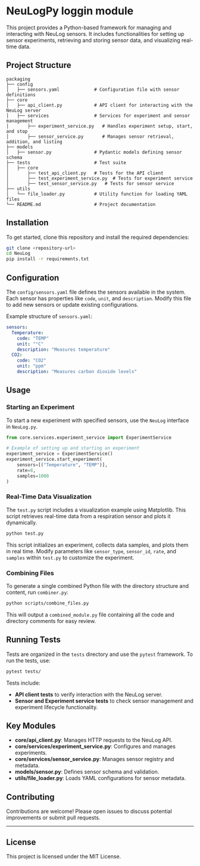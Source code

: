 
# NeuLogPy loggin module

This project provides a Python-based framework for managing and interacting with NeuLog sensors. It includes functionalities for setting up sensor experiments, retrieving and storing sensor data, and visualizing real-time data.

## Project Structure

```
packaging
├── config
│   ├── sensors.yaml             # Configuration file with sensor definitions
├── core
│   ├── api_client.py            # API client for interacting with the NeuLog server
│   ├── services                 # Services for experiment and sensor management
│       ├── experiment_service.py   # Handles experiment setup, start, and stop
│       ├── sensor_service.py       # Manages sensor retrieval, addition, and listing
├── models
│   ├── sensor.py                # Pydantic models defining sensor schema
├── tests                        # Test suite
│   ├── core
│       ├── test_api_client.py   # Tests for the API client
│       ├── test_experiment_service.py  # Tests for experiment service
│       ├── test_sensor_service.py   # Tests for sensor service
├── utils
│   └── file_loader.py           # Utility function for loading YAML files
└── README.md                    # Project documentation
```

## Installation

To get started, clone this repository and install the required dependencies:

```bash
git clone <repository-url>
cd NeuLog
pip install -r requirements.txt
```

## Configuration

The `config/sensors.yaml` file defines the sensors available in the system. Each sensor has properties like `code`, `unit`, and `description`. Modify this file to add new sensors or update existing configurations.

Example structure of `sensors.yaml`:

```yaml
sensors:
  Temperature:
    code: "TEMP"
    unit: "°C"
    description: "Measures temperature"
  CO2:
    code: "CO2"
    unit: "ppm"
    description: "Measures carbon dioxide levels"
```

## Usage

### Starting an Experiment

To start a new experiment with specified sensors, use the `NeuLog` interface in `NeuLog.py`.

```python
from core.services.experiment_service import ExperimentService

# Example of setting up and starting an experiment
experiment_service = ExperimentService()
experiment_service.start_experiment(
    sensors=[("Temperature", "TEMP")],
    rate=8,
    samples=1000
)
```

### Real-Time Data Visualization

The `test.py` script includes a visualization example using Matplotlib. This script retrieves real-time data from a respiration sensor and plots it dynamically.

```bash
python test.py
```

This script initializes an experiment, collects data samples, and plots them in real time. Modify parameters like `sensor_type`, `sensor_id`, `rate`, and `samples` within `test.py` to customize the experiment.

### Combining Files

To generate a single combined Python file with the directory structure and content, run `combiner.py`:

```bash
python scripts/combine_files.py
```

This will output a `combined_module.py` file containing all the code and directory comments for easy review.

## Running Tests

Tests are organized in the `tests` directory and use the `pytest` framework. To run the tests, use:

```bash
pytest tests/
```

Tests include:
- **API client tests** to verify interaction with the NeuLog server.
- **Sensor and Experiment service tests** to check sensor management and experiment lifecycle functionality.

## Key Modules

- **core/api_client.py**: Manages HTTP requests to the NeuLog API.
- **core/services/experiment_service.py**: Configures and manages experiments.
- **core/services/sensor_service.py**: Manages sensor registry and metadata.
- **models/sensor.py**: Defines sensor schema and validation.
- **utils/file_loader.py**: Loads YAML configurations for sensor metadata.

## Contributing

Contributions are welcome! Please open issues to discuss potential improvements or submit pull requests.

---

## License

This project is licensed under the MIT License.

